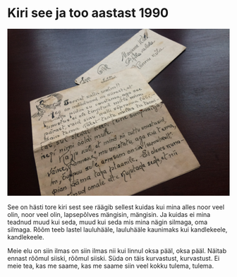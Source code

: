 ---
---
# Kiri see ja too aastast 1990
![Pilt](img/IMG_2846.JPG)

See on hästi tore kiri sest see räägib sellest kuidas kui mina alles noor veel olin, noor veel olin, lapsepõlves mängisin, mängisin. Ja kuidas ei mina teadnud muud kui seda, muud kui seda mis mina nägin silmaga, oma silmaga. Rõõm teeb lastel lauluhääle, lauluhääle kaunimaks kui kandlekeele, kandlekeele.

Meie elu on siin ilmas on siin ilmas nii kui linnul oksa pääl, oksa pääl. Näitab ennast rõõmul siiski, rõõmul siiski. Süda on täis kurvastust, kurvastust. Ei meie tea, kas me saame, kas me saame siin veel kokku tulema, tulema.